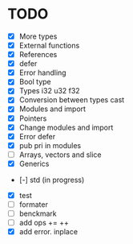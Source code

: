 # TODO

- [x] More types
- [x] External functions
- [x] References
- [x] defer
- [x] Error handling
- [x] Bool type
- [x] Types i32 u32 f32
- [x] Conversion between types cast
- [x] Modules and import
- [x] Pointers
- [x] Change modules and import
- [x] Error defer
- [x] pub pri in modules
- [ ] Arrays, vectors and slice
- [x] Generics
- [-] std (in progress)
- [x] test
- [ ] formater
- [ ] benckmark
- [ ] add ops += ++
- [X] add error. inplace
